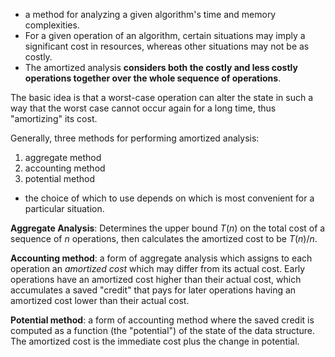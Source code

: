 - a method for analyzing a given algorithm's time and memory complexities. 
- For a given operation of an algorithm, certain situations may imply a significant cost in resources, whereas other situations may not be as costly.
- The amortized analysis **considers both the costly and less costly operations together over the whole sequence of operations**.

The basic idea is that a worst-case operation can alter the state in such a way that the worst case cannot occur again for a long time, thus "amortizing" its cost. 

Generally, three methods for performing amortized analysis:
1. aggregate method
2. accounting method
3. potential method

- the choice of which to use depends on which is most convenient for a particular situation.

**Aggregate Analysis**: Determines the upper bound $T(n)$ on the total cost of a sequence of $n$ operations, then calculates the amortized cost to be $T(n)/n$. 

**Accounting method**: a form of aggregate analysis which assigns to each operation an *amortized cost* which may differ from its actual cost. Early operations have an amortized cost higher than their actual cost, which accumulates a saved "credit" that pays for later operations having an amortized cost lower than their actual cost.

**Potential method**: a form of accounting method where the saved credit is computed as a function (the "potential") of the state of the data structure. The amortized cost is the immediate cost plus the change in potential. 